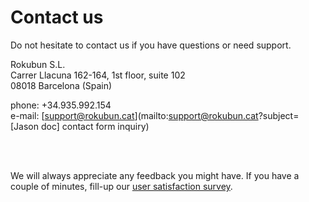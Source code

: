 # Contact us

Do not hesitate to contact us if you have questions or need support.

Rokubun S.L. </br>
Carrer Llacuna 162-164, 1st floor, suite 102 </br>
08018 Barcelona (Spain) </br>


phone: +34.935.992.154</br>
e-mail: [support@rokubun.cat](mailto:support@rokubun.cat?subject=[Jason doc] contact form inquiry) </br>

</br>
</br>

We will always appreciate any feedback you might have. If you have a couple of minutes,
fill-up our [user satisfaction survey](https://docs.google.com/forms/d/1Z7HgCQI3DAIPkym0UjqVqKgP5VjeNn4IsiCnOcio6OM/).
